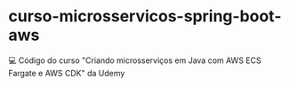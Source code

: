 # curso-microsservicos-spring-boot-aws
💻 Código do curso "Criando microsserviços em Java com AWS ECS Fargate e AWS CDK" da Udemy
